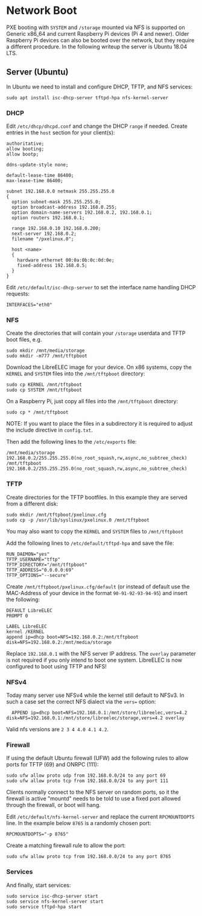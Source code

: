 # Network Boot

PXE booting with `SYSTEM` and `/storage` mounted via NFS is supported on Generic x86\_64 and current Raspberry Pi devices (Pi 4 and newer).  Older Raspberry Pi devices can also be booted over the network, but they require a different procedure. In the following writeup the server is Ubuntu 18.04 LTS.

## Server (Ubuntu)

In Ubuntu we need to install and configure DHCP, TFTP, and NFS services:

```
sudo apt install isc-dhcp-server tftpd-hpa nfs-kernel-server
```

### DHCP

Edit `/etc/dhcp/dhcpd.conf` and change the DHCP `range` if needed. Create entries in the `host` section for your client(s):

```
authoritative;
allow booting;
allow bootp;

ddns-update-style none;

default-lease-time 86400;
max-lease-time 86400;

subnet 192.168.0.0 netmask 255.255.255.0
{
  option subnet-mask 255.255.255.0;
  option broadcast-address 192.168.0.255;
  option domain-name-servers 192.168.0.2, 192.168.0.1;
  option routers 192.168.0.1;

  range 192.168.0.10 192.168.0.200;
  next-server 192.168.0.2;
  filename "/pxelinux.0";

  host <name>
  {
    hardware ethernet 00:0a:0b:0c:0d:0e;
    fixed-address 192.168.0.5;
  }
}
```

Edit `/etc/default/isc-dhcp-server` to set the interface name handling DHCP requests:

```
INTERFACES="eth0"
```

### NFS

Create the directories that will contain your `/storage` userdata and TFTP boot files, e.g.

```
sudo mkdir /mnt/media/storage
sudo mkdir -m777 /mnt/tftpboot
```

Download the LibreELEC image for your device. On x86 systems, copy the `KERNEL` and `SYSTEM` files into the `/mnt/tftpboot` directory:

```
sudo cp KERNEL /mnt/tftpboot
sudo cp SYSTEM /mnt/tftpboot
```

On a Raspberry Pi, just copy all files into the `/mnt/tftpboot` directory:

```
sudo cp * /mnt/tftpboot
```

NOTE: If you want to place the files in a subdirectory it is required to adjust the include directive in `config.txt`.

Then add the following lines to the `/etc/exports` file:

```
/mnt/media/storage      192.168.0.2/255.255.255.0(no_root_squash,rw,async,no_subtree_check)
/mnt/tftpboot           192.168.0.2/255.255.255.0(no_root_squash,rw,async,no_subtree_check)
```

### TFTP

Create directories for the TFTP bootfiles. In this example they are served from a different disk:

```
sudo mkdir /mnt/tftpboot/pxelinux.cfg
sudo cp -p /usr/lib/syslinux/pxelinux.0 /mnt/tftpboot
```

You may also want to copy the `KERNEL` and `SYSTEM` files to `/mnt/tftpboot`

Add the following lines to `/etc/default/tftpd-hpa` and save the file:

```
RUN_DAEMON="yes"
TFTP_USERNAME="tftp"
TFTP_DIRECTORY="/mnt/tftpboot"
TFTP_ADDRESS="0.0.0.0:69"
TFTP_OPTIONS="--secure"
```

Create `/mnt/tftpboot/pxelinux.cfg/default` (or instead of default use the MAC-Address of your device in the format `90-91-92-93-94-95`) and insert the following:

```
DEFAULT LibreELEC
PROMPT 0

LABEL LibreELEC
kernel /KERNEL
append ip=dhcp boot=NFS=192.168.0.2:/mnt/tftpboot disk=NFS=192.168.0.2:/mnt/media/storage
```

Replace `192.168.0.1` with the NFS server IP address. The `overlay` parameter is not required if you only intend to boot one system. LibreELEC is now configured to boot using TFTP and NFS!

### NFSv4

Today many server use NFSv4 while the kernel still default to NFSv3. In such a case set the correct NFS dialect via the `vers=` option:

```
  APPEND ip=dhcp boot=NFS=192.168.0.1:/mnt/store/libreelec,vers=4.2 disk=NFS=192.168.0.1:/mnt/store/libreelec/storage,vers=4.2 overlay
```

Valid nfs versions are `2 3 4 4.0 4.1 4.2`.

### Firewall

If using the default Ubuntu firewall (UFW) add the following rules to allow ports for TFTP (69) and ONRPC (111):

```
sudo ufw allow proto udp from 192.168.0.0/24 to any port 69
sudo ufw allow proto tcp from 192.168.0.0/24 to any port 111
```

Clients normally connect to the NFS server on random ports, so it the firewall is active "mountd" needs to be told to use a fixed port allowed through the firewall, or boot will hang.

Edit `/etc/default/nfs-kernel-server` and replace the current `RPCMOUNTDOPTS` line. In the example below `8765` is a randomly chosen port:

```
RPCMOUNTDOPTS="-p 8765"
```

Create a matching firewall rule to allow the port:

```
sudo ufw allow proto tcp from 192.168.0.0/24 to any port 8765
```

### Services

And finally, start services:

```
sudo service isc-dhcp-server start
sudo service nfs-kernel-server start
sudo service tftpd-hpa start
```
